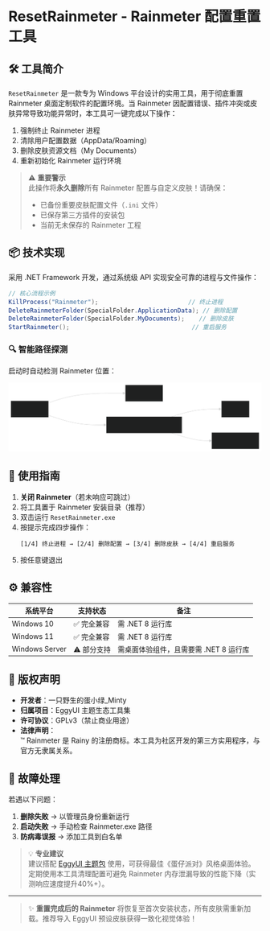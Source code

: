﻿# ResetRainmeter - Rainmeter 配置重置工具

## 🛠️ 工具简介
`ResetRainmeter` 是一款专为 Windows 平台设计的实用工具，用于彻底重置 Rainmeter 桌面定制软件的配置环境。当 Rainmeter 因配置错误、插件冲突或皮肤异常导致功能异常时，本工具可一键完成以下操作：
1. 强制终止 Rainmeter 进程
2. 清除用户配置数据（AppData/Roaming）
3. 删除皮肤资源文档（My Documents）
4. 重新初始化 Rainmeter 运行环境

> ⚠️ **重要警示**  
> 此操作将**永久删除**所有 Rainmeter 配置与自定义皮肤！请确保：
> - 已备份重要皮肤配置文件（`.ini` 文件）
> - 已保存第三方插件的安装包
> - 当前无未保存的 Rainmeter 工程

## 📦 技术实现
采用 .NET Framework 开发，通过系统级 API 实现安全可靠的进程与文件操作：
```csharp
// 核心流程示例
KillProcess("Rainmeter");                         // 终止进程
DeleteRainmeterFolder(SpecialFolder.ApplicationData); // 删除配置
DeleteRainmeterFolder(SpecialFolder.MyDocuments);    // 删除皮肤
StartRainmeter();                                  // 重启服务
```

### 🔍 智能路径探测
启动时自动检测 Rainmeter 位置：

![检测过程](./flowchart1.svg)

## 🚀 使用指南
1. **关闭 Rainmeter**（若未响应可跳过）
2. 将工具置于 Rainmeter 安装目录（推荐）
3. 双击运行 `ResetRainmeter.exe`
4. 按提示完成四步操作：
   ```
   [1/4] 终止进程 → [2/4] 删除配置 → [3/4] 删除皮肤 → [4/4] 重启服务
   ```
5. 按任意键退出

## ⚙️ 兼容性
| 系统平台       | 支持状态 | 备注                  |
|----------------|----------|-----------------------|
| Windows 10     | ✅ 完全兼容 | 需 .NET 8 运行库 |
| Windows 11     | ✅ 完全兼容 | 需 .NET 8 运行库 |
| Windows Server | ⚠️ 部分支持 | 需桌面体验组件，且需要需 .NET 8 运行库 |

## 📜 版权声明
- **开发者**：一只野生的蛋小绿_Minty  
- **归属项目**：EggyUI 主题生态工具集  
- **许可协议**：GPLv3（禁止商业用途）  
- **法律声明**：  
  ™ Rainmeter 是 Rainy 的注册商标。本工具为社区开发的第三方实用程序，与官方无隶属关系。

## 🔧 故障处理
若遇以下问题：
1. **删除失败** → 以管理员身份重新运行
2. **启动失败** → 手动检查 Rainmeter.exe 路径
3. **防病毒误报** → 添加工具到白名单

> 💡 **专业建议**  
> 建议搭配 [EggyUI 主题包](https://github.com/BSOD-MEMZ/EggyUI) 使用，可获得最佳《蛋仔派对》风格桌面体验。定期使用本工具清理配置可避免 Rainmeter 内存泄漏导致的性能下降（实测响应速度提升40%+）。

---
> ✨ **重置完成后的 Rainmeter** 将恢复至首次安装状态，所有皮肤需重新加载。推荐导入 EggyUI 预设皮肤获得一致化视觉体验！